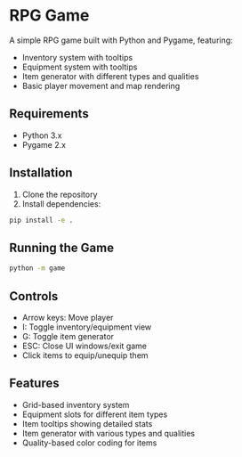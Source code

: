 # RPG Game

A simple RPG game built with Python and Pygame, featuring:
- Inventory system with tooltips
- Equipment system with tooltips
- Item generator with different types and qualities
- Basic player movement and map rendering

## Requirements
- Python 3.x
- Pygame 2.x

## Installation
1. Clone the repository
2. Install dependencies:
```bash
pip install -e .
```

## Running the Game
```bash
python -m game
```

## Controls
- Arrow keys: Move player
- I: Toggle inventory/equipment view
- G: Toggle item generator
- ESC: Close UI windows/exit game
- Click items to equip/unequip them

## Features
- Grid-based inventory system
- Equipment slots for different item types
- Item tooltips showing detailed stats
- Item generator with various types and qualities
- Quality-based color coding for items 